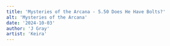 ```yaml
---
title: 'Mysteries of the Arcana - 5.50 Does He Have Bolts?'
alt: 'Mysteries of the Arcana'
date: '2024-10-03'
author: 'J Gray'
artist: 'Keira'
---
```


